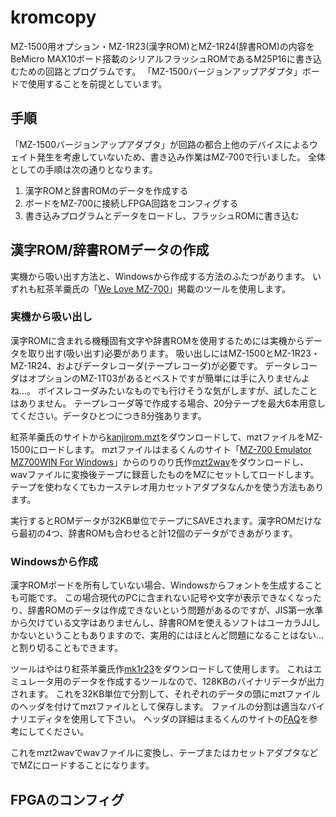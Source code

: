 # kromcopy
MZ-1500用オプション・MZ-1R23(漢字ROM)とMZ-1R24(辞書ROM)の内容をBeMicro MAX10ボード搭載のシリアルフラッシュROMであるM25P16に書き込むための回路とプログラムです。
「MZ-1500バージョンアップアダプタ」ボードで使用することを前提としています。
## 手順
「MZ-1500バージョンアップアダプタ」が回路の都合上他のデバイスによるウェイト発生を考慮していないため、書き込み作業はMZ-700で行いました。
全体としての手順は次の通りとなります。

1. 漢字ROMと辞書ROMのデータを作成する
2. ボードをMZ-700に接続しFPGA回路をコンフィグする
3. 書き込みプログラムとデータをロードし、フラッシュROMに書き込む

## 漢字ROM/辞書ROMデータの作成
実機から吸い出す方法と、Windowsから作成する方法のふたつがあります。
いずれも紅茶羊羹氏の「[We Love MZ-700](http://www.maroon.dti.ne.jp/youkan/mz700/)」掲載のツールを使用します。
### 実機から吸い出し
漢字ROMに含まれる機種固有文字や辞書ROMを使用するためには実機からデータを取り出す(吸い出す)必要があります。
吸い出しにはMZ-1500とMZ-1R23・MZ-1R24、およびデータレコーダ(テープレコーダ)が必要です。
データレコーダはオプションのMZ-1T03があるとベストですが簡単には手に入りませんよね…。
ボイスレコーダみたいなものでも行けそうな気がしますが、試したことはありません。
テープレコーダ等で作成する場合、20分テープを最大6本用意してください。データひとつにつき8分強あります。

紅茶羊羹氏のサイトから[kanjirom.mzt](http://www.maroon.dti.ne.jp/youkan/mz700/kanjirom.zip)をダウンロードして、mztファイルをMZ-1500にロードします。
mztファイルはまるくんのサイト「[MZ-700 Emulator MZ700WIN For Windows](http://retropc.net/mz-memories/mz700/)」からのりのり氏作[mzt2wav](http://retropc.net/mz-memories/mz700/arc/mzt2wav.lzh)をダウンロードし、wavファイルに変換後テープに録音したものをMZにセットしてロードします。
テープを使わなくてもカーステレオ用カセットアダプタなんかを使う方法もあります。

実行するとROMデータが32KB単位でテープにSAVEされます。漢字ROMだけなら最初の4つ、辞書ROMも合わせると計12個のデータができあがります。
### Windowsから作成
漢字ROMボードを所有していない場合、Windowsからフォントを生成することも可能です。
この場合現代のPCに含まれない記号や文字が表示できなくなったり、辞書ROMのデータは作成できないという問題があるのですが、JIS第一水準から欠けている文字はありませんし、辞書ROMを使えるソフトはユーカラJJしかないということもありますので、実用的にはほとんど問題になることはない…と割り切ることもできます。

ツールはやはり紅茶羊羹氏作[mk1r23](http://www.maroon.dti.ne.jp/youkan/mz700/mk1r23.zip)をダウンロードして使用します。
これはエミュレータ用のデータを作成するツールなので、128KBのバイナリデータが出力されます。
これを32KB単位で分割して、それぞれのデータの頭にmztファイルのヘッダを付けてmztファイルとして保存します。
ファイルの分割は適当なバイナリエディタを使用して下さい。
ヘッダの詳細はまるくんのサイトの[FAQ](http://retropc.net/mz-memories/mz700/mz700faq.html#q03-01)を参考にしてください。

これをmzt2wavでwavファイルに変換し、テープまたはカセットアダプタなどでMZにロードすることになります。
## FPGAのコンフィグ
